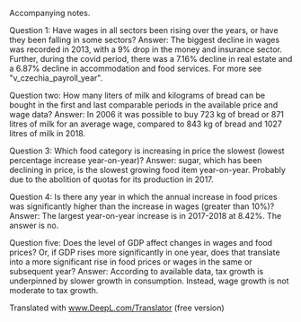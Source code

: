 Accompanying notes.

Question 1: Have wages in all sectors been rising over the years, or have they been falling in some sectors?
Answer:
The biggest decline in wages was recorded in 2013, with a 9% drop in the money and insurance sector. Further, during the covid period, there was a 7.16% decline in real estate and a 6.87% decline in accommodation and food services.
For more see "v_czechia_payroll_year".

Question two: How many liters of milk and kilograms of bread can be bought in the first and last comparable periods in the available price and wage data?
Answer:
In 2006 it was possible to buy 723 kg of bread or 871 litres of milk for an average wage, compared to 843 kg of bread and 1027 litres of milk in 2018.

Question 3: Which food category is increasing in price the slowest (lowest percentage increase year-on-year)?
Answer: sugar, which has been declining in price, is the slowest growing food item year-on-year. Probably due to the abolition of quotas for its production in 2017.

Question 4: Is there any year in which the annual increase in food prices was significantly higher than the increase in wages (greater than 10%)?
Answer:
The largest year-on-year increase is in 2017-2018 at 8.42%. The answer is no.

Question five: Does the level of GDP affect changes in wages and food prices? Or, if GDP rises more significantly in one year, does that translate into a more significant rise in food prices or wages in the same or subsequent year?
Answer:
According to available data, tax growth is underpinned by slower growth in consumption. Instead, wage growth is not moderate to tax growth.

Translated with www.DeepL.com/Translator (free version)
